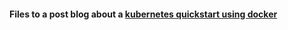 #### Files to a post blog about a [kubernetes quickstart using docker](https://thiagoft.github.io/comercando-com-kubernetes-usando-docker)
